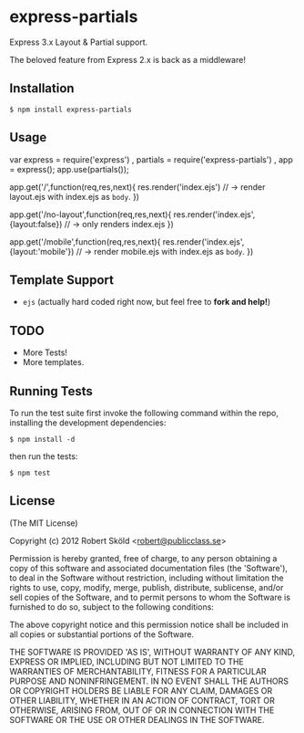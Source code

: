 # express-partials

Express 3.x Layout & Partial support.

The beloved feature from Express 2.x is back as a middleware!


## Installation

    $ npm install express-partials


## Usage
   
   var express = require('express')
     , partials = require('express-partials')
     , app = express();
   app.use(partials());
   
   app.get('/',function(req,res,next){
     res.render('index.ejs') 
     // -> render layout.ejs with index.ejs as `body`.
   })
   
   app.get('/no-layout',function(req,res,next){
     res.render('index.ejs',{layout:false})
     // -> only renders index.ejs
   })

   app.get('/mobile',function(req,res,next){
     res.render('index.ejs',{layout:'mobile'})
     // -> render mobile.ejs with index.ejs as `body`.
   })


## Template Support

  - `ejs` (actually hard coded right now, but feel free to __fork and help!__)


## TODO

 - More Tests!
 - More templates.


## Running Tests

To run the test suite first invoke the following command within the repo, installing the development dependencies:

    $ npm install -d

then run the tests:

    $ npm test


## License 

(The MIT License)

Copyright (c) 2012 Robert Sk&ouml;ld &lt;robert@publicclass.se&gt;

Permission is hereby granted, free of charge, to any person obtaining
a copy of this software and associated documentation files (the
'Software'), to deal in the Software without restriction, including
without limitation the rights to use, copy, modify, merge, publish,
distribute, sublicense, and/or sell copies of the Software, and to
permit persons to whom the Software is furnished to do so, subject to
the following conditions:

The above copyright notice and this permission notice shall be
included in all copies or substantial portions of the Software.

THE SOFTWARE IS PROVIDED 'AS IS', WITHOUT WARRANTY OF ANY KIND,
EXPRESS OR IMPLIED, INCLUDING BUT NOT LIMITED TO THE WARRANTIES OF
MERCHANTABILITY, FITNESS FOR A PARTICULAR PURPOSE AND NONINFRINGEMENT.
IN NO EVENT SHALL THE AUTHORS OR COPYRIGHT HOLDERS BE LIABLE FOR ANY
CLAIM, DAMAGES OR OTHER LIABILITY, WHETHER IN AN ACTION OF CONTRACT,
TORT OR OTHERWISE, ARISING FROM, OUT OF OR IN CONNECTION WITH THE
SOFTWARE OR THE USE OR OTHER DEALINGS IN THE SOFTWARE.